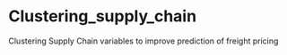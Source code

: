 # Clustering_supply_chain
Clustering Supply Chain variables to improve prediction of freight pricing
